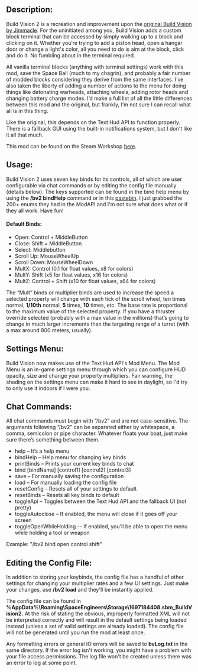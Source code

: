 ## Description:
Build Vision 2 is a recreation and improvement upon the [original Build Vision by Jimmacle](https://steamcommunity.com/sharedfiles/filedetails/?id=756792814). For the uninitiated among you, Build Vision adds a custom block terminal that can be accessed by simply walking up to a block and clicking on it. Whether you’re trying to add a piston head, open a hangar door or change a light's color, all you need to do is aim at the block, click and do it. No fumbling about in the terminal required.

All vanilla terminal blocks (anything with terminal settings) work with this mod, save the Space Ball (much to my chagrin), and probably a fair number of modded blocks considering they derive from the same interfaces. I’ve also taken the liberty of adding a number of actions to the menu for doing things like detonating warheads, attaching wheels, adding rotor heads and changing battery charge modes. I’d make a full list of all the little differences between this mod and the original, but frankly, I’m not sure I can recall what all is in this thing.

Like the original, this depends on the Text Hud API to function properly. There is a fallback GUI using the built-in notifications system, but I don't like it all that much.

This mod can be found on the Steam Workshop [here](https://steamcommunity.com/sharedfiles/filedetails/?id=1697184408).

## Usage:
Build Vision 2 uses seven key binds for its controls, all of which are user configurable via chat commands or by editing the config file manually (details below). The keys supported can be found in the bind help menu by using the **/bv2 bindHelp** command or in this [pastebin](https://pastebin.com/mGNq3u1T). I just grabbed the 200+ enums they had in the ModAPI and I'm not sure what does what or if they all work. Have fun!

#### Default Binds:
* Open: Control + MiddleButton
* Close: Shift + MiddleButton
* Select: Middlebutton
* Scroll Up: MouseWheelUp
* Scroll Down: MouseWheelDown
* MultX: Control (0.1 for float values, x8 for colors)
* MultY: Shift (x5 for float values, x16 for colors)
* MultZ: Control + Shift (x10 for float values, x64 for colors)

The “Mult” binds or multiplier binds are used to increase the speed a selected property will change with each tick of the scroll wheel, ten times normal, **1/10th** normal, **5** times, **10** times, etc. The base rate is proportional to the maximum value of the selected property. If you have a thruster override selected (probably with a max value in the millions) that’s going to change in much larger increments than the targeting range of a turret (with a max around 800 meters, usually).

## Settings Menu:
Build Vision now makes use of the Text Hud API's Mod Menu. The Mod Menu is an in-game settings menu through which you can configure HUD opacity, size and change your property multipliers. Fair warning, the shading on the settings menu can make it hard to see in daylight, so I'd try to only use it indoors if I were you.

## Chat Commands:
All chat commands must begin with “/bv2” and are not case-sensitive. The arguments following “/bv2” can be separated either by whitespace, a comma, semicolon or pipe character. Whatever floats your boat, just make sure there’s something between them.

* help – It’s a help menu
* bindHelp – Help menu for changing key binds
* printBinds – Prints your current key binds to chat
* bind [bindName] [control1] [control2] [control3]
* save – For manually saving the configuration
* load – For manually loading the config file
* resetConfig – Resets all of your settings to default
* resetBinds – Resets all key binds to default
* toggleApi – Toggles between the Text Hud API and the fallback UI (not pretty)
* toggleAutoclose – If enabled, the menu will close if it goes off your screen
* toggleOpenWhileHolding -- If enabled, you'll be able to open the menu while holding a tool or weapon

Example: "/bv2 bind open control shift"

## Editing the Config File:
In addition to storing your keybinds, the config file has a handful of other settings for changing your multiplier rates and a few UI settings. Just make your changes, use **/bv2 load** and they'll be instantly applied.

The config file can be found in **%AppData%\Roaming\SpaceEngineers\Storage\1697184408.sbm_BuildVision2.** At the risk of stating the obvious, improperly formatted XML will not be interpreted correctly and will result in the default settings being loaded instead (unless a set of valid settings are already loaded). The config file will not be generated until you run the mod at least once.

Any formatting errors or general IO errors will be saved to **bvLog.txt** in the same directory. If the error log isn't working, you might have a problem with your file access permissions. The log file won't be created unless there was an error to log at some point.
